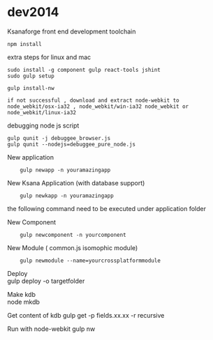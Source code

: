 dev2014
==============

Ksanaforge front end development toolchain

    npm install

extra steps for linux and mac

    sudo install -g component gulp react-tools jshint
    sudo gulp setup

    gulp install-nw

    if not successful , download and extract node-webkit to 
    node_webkit/osx-ia32 , node_webkit/win-ia32 node_webkit or node_webkit/linux-ia32

debugging node js script

    gulp qunit -j debuggee_browser.js
    gulp qunit --nodejs=debuggee_pure_node.js

New application

		gulp newapp -n youramazingapp

New Ksana Application (with database support)

		gulp newkapp -n youramazingapp


the following command need to be executed under application folder

New Component

		gulp newcomponent -n yourcomponent

New Module  ( common.js isomophic module)		
		
		gulp newmodule --name=yourcrossplatformmodule

Deploy  
		gulp deploy -o targetfolder

Make kdb   
		node mkdb

Get content of kdb
		gulp get -p fields.xx.xx 
		-r recursive

Run with node-webkit
		gulp nw